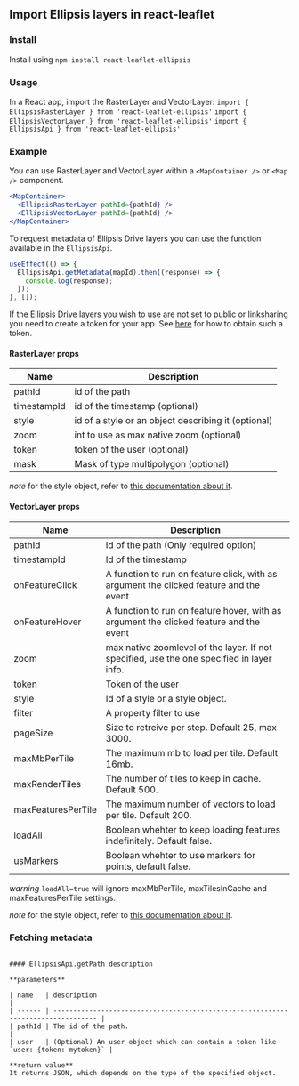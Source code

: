 ## Import Ellipsis layers in react-leaflet

### Install

Install using `npm install react-leaflet-ellipsis`

### Usage

In a React app, import the RasterLayer and VectorLayer:
`import { EllipsisRasterLayer } from 'react-leaflet-ellipsis'`
`import { EllipsisVectorLayer } from 'react-leaflet-ellipsis'`
`import { EllipsisApi } from 'react-leaflet-ellipsis'`

### Example

You can use RasterLayer and VectorLayer within a `<MapContainer />` or `<Map />` component.

```jsx
<MapContainer>
  <EllipsisRasterLayer pathId={pathId} />
  <EllipsisVectorLayer pathId={pathId} />
</MapContainer>
```

To request metadata of Ellipsis Drive layers you can use the function available in the `EllipsisApi`.

```js
useEffect(() => {
  EllipsisApi.getMetadata(mapId).then((response) => {
    console.log(response);
  });
}, []);
```

If the Ellipsis Drive layers you wish to use are not set to public or linksharing you need to create a token for your app. See [here](https://docs.ellipsis-drive.com/developers/authentication-options) for how to obtain such a token.

#### RasterLayer props

| Name        | Description                                         |
| ----------- | --------------------------------------------------- |
| pathId      | id of the path                                      |
| timestampId | id of the timestamp (optional)                      |
| style       | id of a style or an object describing it (optional) |
| zoom        | int to use as max native zoom (optional)            |
| token       | token of the user (optional)                        |
| mask        | Mask of type multipolygon (optional)                |

_note_ for the style object, refer to [this documentation about it](https://docs.ellipsis-drive.com/developers/api-v3/path-raster/styles/add-style).

#### VectorLayer props

| Name               | Description                                                                           |
| ------------------ | ------------------------------------------------------------------------------------- |
| pathId             | Id of the path (Only required option)                                                 |
| timestampId        | Id of the timestamp                                                                   |
| onFeatureClick     | A function to run on feature click, with as argument the clicked feature and the event              |
| onFeatureHover     | A function to run on feature hover, with as argument the clicked feature and the event              |
| zoom               | max native zoomlevel of the layer. If not specified, use the one specified in layer info.     |
| token              | Token of the user                                                                     |
| style              | Id of a style or a style object.                                                      |
| filter             | A property filter to use                                                              |
| pageSize           | Size to retreive per step. Default 25, max 3000.                                      |
| maxMbPerTile       | The maximum mb to load per tile. Default 16mb.                                        |
| maxRenderTiles     | The number of tiles to keep in cache. Default 500.                                    |
| maxFeaturesPerTile | The maximum number of vectors to load per tile. Default 200.                          |
| loadAll            | Boolean whehter to keep loading features indefinitely. Default false.                 |
| usMarkers            | Boolean whehter to use markers for points, default false.                 |

_warning_ `loadAll=true` will ignore maxMbPerTile, maxTilesInCache and maxFeaturesPerTile settings.

_note_ for the style object, refer to [this documentation about it](https://docs.ellipsis-drive.com/developers/api-v3/path-vector/styles/add-style).

### Fetching metadata

```

#### EllipsisApi.getPath description

**parameters**

| name   | description                                                                       |
| ------ | --------------------------------------------------------------------------------- |
| pathId | The id of the path.                                                               |
| user   | (Optional) An user object which can contain a token like `user: {token: mytoken}` |

**return value**
It returns JSON, which depends on the type of the specified object.
```

